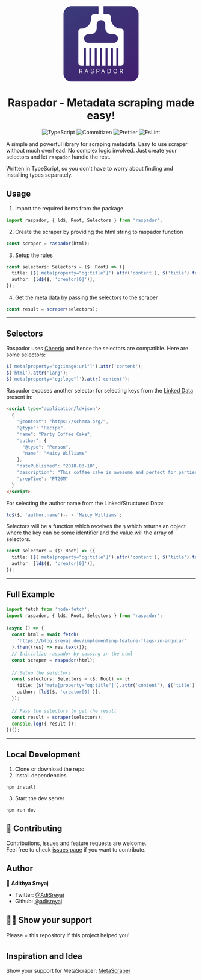<img src="./raspador.png" alt="Raspador" align="center" height="200px" style="margin:0 auto;display:block;margin-bottom:20px;">
<h1 align="center">Raspador - Metadata scraping made easy!</h1>
<p align="center">
  <img src="https://img.shields.io/badge/TypeScript-v4.2-blue?style=flat-square" alt="TypeScript">
  <img src="https://img.shields.io/badge/Conventional Commits-Friendly-brightgreen.svg?style=flat-square" alt="Commitizen">
  <img src="https://img.shields.io/badge/Styled_with-Prettier-ff69b4.svg?style=flat-square" alt="Prettier">
  <img src="https://img.shields.io/badge/Linted_with-EsLint-7C7CEA.svg?style=flat-square" alt="EsLint">
</p>

A simple and powerful library for scraping metadata. Easy to use scraper without much overhead. No complex logic involved. Just create your selectors and let `raspador` handle the rest.

Written in TypeScript, so you don't have to worry about finding and installing types separately.

## Usage

1. Import the required items from the package

```ts
import raspador, { ld$, Root, Selectors } from 'raspador';
```

2. Create the scraper by providing the html string to raspador function

```ts
const scraper = raspador(html);
```

3. Setup the rules

```ts
const selectors: Selectors = ($: Root) => ({
  title: [$('meta[property="og:title"]').attr('content'), $('title').text()],
  author: [ld$($, 'creator[0]')],
});
```

4. Get the meta data by passing the selectors to the scraper

```ts
const result = scraper(selectors);
```

---

## Selectors

Raspador uses [Cheerio](https://github.com/cheeriojs/cheerio#readme) and hence the selectors are compatible.
Here are some selectors:

```ts
$('meta[property="og:image:url"]').attr('content');
$('html').attr('lang');
$('meta[property="og:logo"]').attr('content');
```

Raspador exposes another selector for selecting keys from the [Linked Data](https://developers.google.com/search/docs/guides/intro-structured-data) present
in:

```html
<script type="application/ld+json">
  {
    "@context": "https://schema.org/",
    "@type": "Recipe",
    "name": "Party Coffee Cake",
    "author": {
      "@type": "Person",
      "name": "Maicy Williams"
    },
    "datePublished": "2018-03-10",
    "description": "This coffee cake is awesome and perfect for parties.",
    "prepTime": "PT20M"
  }
</script>
```

For selecting the author name from the Linked/Structured Data:

```ts
ld$($, 'author.name')-- > 'Maicy Williams';
```

Selectors will be a function which receives the `$` which returns an object where the key can be some identifier and the value will the array of selectors.

```ts
const selectors = ($: Root) => ({
  title: [$('meta[property="og:title"]').attr('content'), $('title').text()],
  author: [ld$($, 'creator[0]')],
});
```

---

## Full Example

```ts
import fetch from 'node-fetch';
import raspador, { ld$, Root, Selectors } from 'raspador';

(async () => {
  const html = await fetch(
    'https://blog.sreyaj.dev/implementing-feature-flags-in-angular'
  ).then((res) => res.text());
  // Initialize raspador by passing in the html
  const scraper = raspador(html);

  // Setup the selectors
  const selectors: Selectors = ($: Root) => ({
    title: [$('meta[property="og:title"]').attr('content'), $('title').text()],
    author: [ld$($, 'creator[0]')],
  });
  
  // Pass the selectors to get the result
  const result = scraper(selectors);
  console.log({ result });
})();
```

---

## Local Development

1. Clone or download the repo
2. Install dependencies

```
npm install
```

3. Start the dev server

```
npm run dev
```

## 🤝 Contributing

Contributions, issues and feature requests are welcome.<br />
Feel free to check [issues page](https://github.com/adisreyaj/cartella-web/issues) if you want to contribute.

## Author

👤 **Adithya Sreyaj**

- Twitter: [@AdiSreyaj](https://twitter.com/AdiSreyaj)
- Github: [@adisreyaj](https://github.com/adisreyaj)

## 👍🏼 Show your support

Please ⭐️ this repository if this project helped you!

## Inspiration and Idea

Show your support for MetaScraper:
[MetaScraper](https://github.com/microlinkhq/metascraper)
